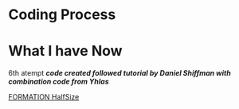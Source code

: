 # Coding Process

# What I have Now

6th atempt
***code created followed tutorial by Daniel Shiffman with combination code from Yhlas***

[FORMATION HalfSize](https://wwsiyang.github.io/CODEWORD/SKO/Week_10/Textparticle_transformtext)

